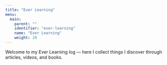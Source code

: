 ```yaml
---
title: "Ever Learning"
menu:
  main:
    parent: ""
    identifier: "ever-learning"
    name: "Ever Learning"
    weight: 20
---
```


Welcome to my Ever Learning log — here I collect things I discover through articles, videos, and books.

